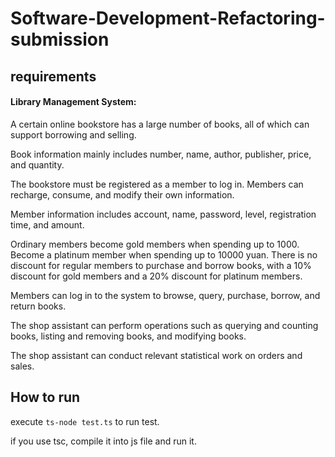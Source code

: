 # Software-Development-Refactoring-submission

## requirements
#### Library Management System:

A certain online bookstore has a large number of books, all of which can support borrowing and selling.

Book information mainly includes number, name, author, publisher, price, and quantity.

The bookstore must be registered as a member to log in. Members can recharge, consume, and modify their own information.

Member information includes account, name, password, level, registration time, and amount.

Ordinary members become gold members when spending up to 1000. Become a platinum member when spending up to 10000 yuan. There is no discount for regular members to purchase and borrow books, with a 10% discount for gold members and a 20% discount for platinum members.

Members can log in to the system to browse, query, purchase, borrow, and return books.

The shop assistant can perform operations such as querying and counting books, listing and removing books, and modifying books.

The shop assistant can conduct relevant statistical work on orders and sales.

## How to run

execute `ts-node test.ts` to run test.

if you use tsc, compile it into js file and run it.